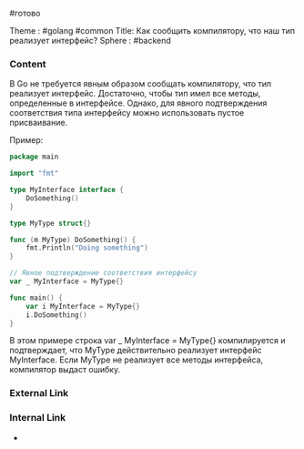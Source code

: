 #готово 

Theme : #golang #common 
Title: Как сообщить компилятору, что наш тип реализует интерфейс?
Sphere : #backend

### Content

В Go не требуется явным образом сообщать компилятору, что тип реализует интерфейс. Достаточно, чтобы тип имел все методы, определенные в интерфейсе. Однако, для явного подтверждения соответствия типа интерфейсу можно использовать пустое присваивание.

Пример:

```go
package main

import "fmt"

type MyInterface interface {
    DoSomething()
}

type MyType struct{}

func (m MyType) DoSomething() {
    fmt.Println("Doing something")
}

// Явное подтверждение соответствия интерфейсу
var _ MyInterface = MyType{}

func main() {
    var i MyInterface = MyType{}
    i.DoSomething()
}
```

В этом примере строка var _ MyInterface = MyType{} компилируется и подтверждает, что MyType действительно реализует интерфейс MyInterface. Если MyType не реализует все методы интерфейса, компилятор выдаст ошибку.

### External Link



### Internal Link

- 